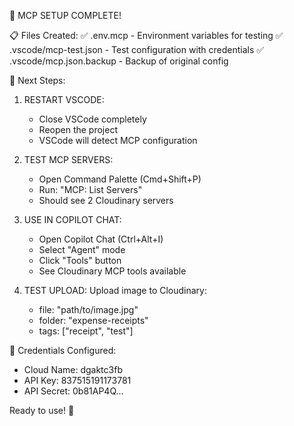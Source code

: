 
🚀 MCP SETUP COMPLETE!

📋 Files Created:
✅ .env.mcp - Environment variables for testing
✅ .vscode/mcp-test.json - Test configuration with credentials
✅ .vscode/mcp.json.backup - Backup of original config

🔄 Next Steps:

1. RESTART VSCODE:
   - Close VSCode completely
   - Reopen the project
   - VSCode will detect MCP configuration

2. TEST MCP SERVERS:
   - Open Command Palette (Cmd+Shift+P)
   - Run: "MCP: List Servers"
   - Should see 2 Cloudinary servers

3. USE IN COPILOT CHAT:
   - Open Copilot Chat (Ctrl+Alt+I)
   - Select "Agent" mode
   - Click "Tools" button
   - See Cloudinary MCP tools available

4. TEST UPLOAD:
   Upload image to Cloudinary:
   - file: "path/to/image.jpg"
   - folder: "expense-receipts"
   - tags: ["receipt", "test"]

🎯 Credentials Configured:
- Cloud Name: dgaktc3fb
- API Key: 837515191173781
- API Secret: 0b81AP4Q...

Ready to use! 🚀
